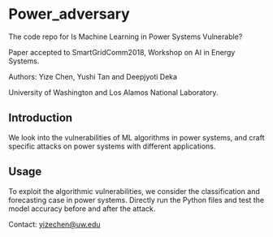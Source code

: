 # Power_adversary
The code repo for Is Machine Learning in Power Systems Vulnerable?

Paper accepted to SmartGridComm2018, Workshop on AI in Energy Systems.

Authors: Yize Chen, Yushi Tan and Deepjyoti Deka

University of Washington and Los Alamos National Laboratory.

## Introduction

We look into the vulnerabilities of ML algorithms in power systems, and craft specific attacks on power systems with different applications. 



## Usage

To exploit the algorithmic vulnerabilities, we consider the classification and forecasting case in power systems. Directly run the Python files and test the model accuracy before and after the attack.

Contact: yizechen@uw.edu
